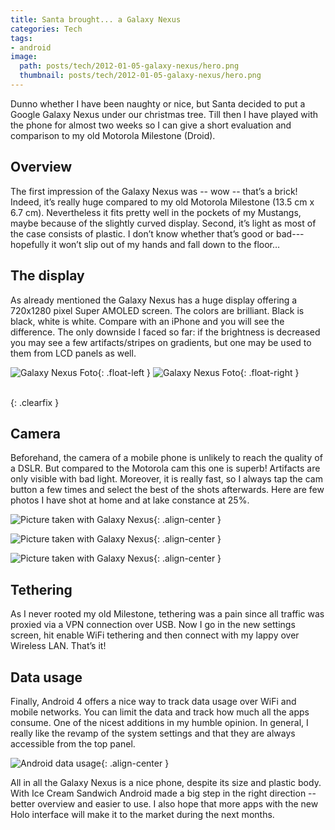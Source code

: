 ```yaml
---
title: Santa brought... a Galaxy Nexus
categories: Tech
tags:
- android
image:
  path: posts/tech/2012-01-05-galaxy-nexus/hero.png
  thumbnail: posts/tech/2012-01-05-galaxy-nexus/hero.png
---
```


Dunno whether I have been naughty or nice, but Santa decided to put a Google Galaxy Nexus under our christmas tree. Till then I have played with the phone for almost two weeks so I can give a short evaluation and comparison to my old Motorola Milestone (Droid).

Overview
--------

The first impression of the Galaxy Nexus was -- wow -- that’s a brick!
Indeed, it’s really huge compared to my old Motorola Milestone (13.5 cm
x 6.7 cm). Nevertheless it fits pretty well in the pockets of my Mustangs,
maybe because of the slightly curved display.
Second, it’s light as most of the case consists of plastic. I
don’t know whether that’s good or bad---hopefully it won’t slip out of
my hands and fall down to the floor…

The display
-----------

As already mentioned the Galaxy Nexus has a huge display offering a
720x1280 pixel Super AMOLED screen. The colors are brilliant. Black is
black, white is white. Compare with an iPhone and you will see the
difference.
The only downside I faced so far: if the brightness is decreased you may
see a few artifacts/stripes on gradients, but one may be used to them
from LCD panels as well.

![Galaxy Nexus Foto](galaxy-nexus-2.jpg){: .float-left }
![Galaxy Nexus Foto](galaxy-nexus-1.jpg){: .float-right }

<br/>
{: .clearfix }

Camera
------

Beforehand, the camera of a mobile phone is unlikely to reach the quality of
a DSLR. But compared to the Motorola cam this one is
superb! Artifacts are only visible with bad light.
Moreover, it is really fast, so I always tap the cam button a few times and select the best of the shots afterwards.
Here are few photos I have shot at home and at lake constance at 25%.

![Picture taken with Galaxy Nexus](galaxy-nexus-pic2.jpg){: .align-center }

![Picture taken with Galaxy Nexus](galaxy-nexus-pic0.jpg){: .align-center }

![Picture taken with Galaxy Nexus](galaxy-nexus-pic1.jpg){: .align-center }

Tethering
---------

As I never rooted my old Milestone, tethering was a pain since all
traffic was proxied via a VPN connection over USB. Now I go in the new
settings screen, hit enable WiFi tethering and then connect with my
lappy over Wireless LAN. That’s it!

Data usage
----------

Finally, Android 4 offers a nice way to track data usage over WiFi and
mobile networks. You can limit the data and track how much all the apps
consume. One of the nicest additions in my humble opinion.
In general, I really like the revamp of the system settings and that
they are always accessible from the top panel.

![Android data usage](galaxy-nexus-data.png){: .align-center }

All in all the Galaxy Nexus is a nice phone, despite its size and
plastic body. With Ice Cream Sandwich Android made a big step in the
right direction -- better overview and easier to use.
I also hope that more apps with the new Holo interface will make it to
the market during the next months.
